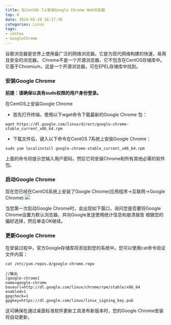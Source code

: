 ```yaml
---
title: 在CentOS 7上安装Google Chrome Web浏览器
top: 0
date: 2019-02-28 16:17:36
categories: Linux
tags:
- centos
- GoogleChrome
---
```

谷歌浏览器是世界上使用最广泛的网络浏览器。它是为现代网络构建的快速，易用且安全的浏览器。
Chrome不是一个开源浏览器，它不包含在CentOS存储库中。它基于Chromium，这是一个开源浏览器，可在EPEL存储库中找到。
<!--more-->
### 安装Google Chrome
**前提：请确保以具有sudo权限的用户身份登录。**

在CentOS上安装Google Chrome
* 首先打开终端，使用以下wget命令下载最新的Google Chrome 包：
```
wget https://dl.google.com/linux/direct/google-chrome-stable_current_x86_64.rpm
```
* 下载文件后，键入以下命令在CentOS 7系统上安装Google Chrome：
```
sudo yum localinstall google-chrome-stable_current_x86_64.rpm
```
上面的命令将提示您输入用户密码，然后它将安装Chrome和所有其他必需的软件包。

### 启动Google Chrome
现在您已经在CentOS系统上安装了Google Chrome(应用程序->互联网->Google Chrome)
![](https://raw.githubusercontent.com/xqmGitHub/xqmgithub.github.io/img/hexo/20190228162647.png)

当您第一次启动Google Chrome时，会出现如下窗口，询问您是否要将Google Chrome设置为默认浏览器，并向Google发送使用统计信息和崩溃报告
根据您的偏好选择，然后单击OK继续。

### 更新Google Chrome
在安装过程中，官方Google存储库将添加到您的系统中。您可以使用cat命令验证文件内容：
```language
cat /etc/yum.repos.d/google-chrome.repo

//输出
[google-chrome]
name=google-chrome
baseurl=http://dl.google.com/linux/chrome/rpm/stable/x86_64
enabled=1
gpgcheck=1
gpgkey=https://dl.google.com/linux/linux_signing_key.pub
```
这可确保在通过桌面标准软件更新工具发布新版本时，您的Google Chrome安装将自动更新。
